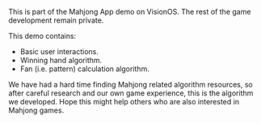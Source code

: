 This is part of the Mahjong App demo on VisionOS. The rest of the game development remain private.

This demo contains:
* Basic user interactions.
* Winning hand algorithm.
* Fan (i.e. pattern) calculation algorithm.

We have had a hard time finding Mahjong related algorithm resources, so after careful research and our own game experience, this is the algorithm we developed. Hope this might help others who are also interested in Mahjong games.
